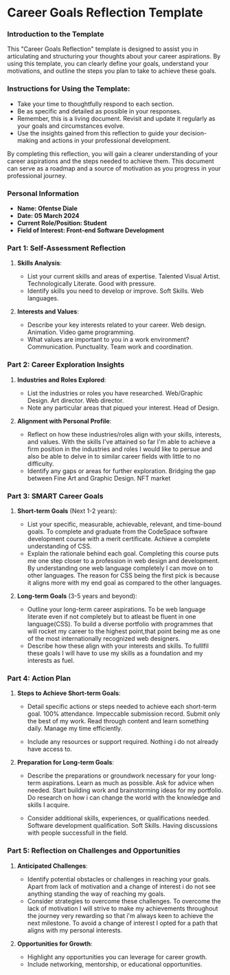 
# Career Goals Reflection Template

### Introduction to the Template

This "Career Goals Reflection" template is designed to assist you in articulating and structuring your thoughts about your career aspirations. By using this template, you can clearly define your goals, understand your motivations, and outline the steps you plan to take to achieve these goals.

### Instructions for Using the Template:

- Take your time to thoughtfully respond to each section.
- Be as specific and detailed as possible in your responses.
- Remember, this is a living document. Revisit and update it regularly as your goals and circumstances evolve.
- Use the insights gained from this reflection to guide your decision-making and actions in your professional development.

By completing this reflection, you will gain a clearer understanding of your career aspirations and the steps needed to achieve them. This document can serve as a roadmap and a source of motivation as you progress in your professional journey.

### Personal Information

- **Name: Ofentse Diale**
- **Date: 05 March 2024**
- **Current Role/Position: Student**
- **Field of Interest: Front-end Software Development**

### Part 1: Self-Assessment Reflection

1. **Skills Analysis**:
    
    - List your current skills and areas of expertise.
    Talented Visual Artist.
    Technologically Literate.
    Good with pressure.
    - Identify skills you need to develop or improve.
    Soft Skills.
    Web languages.

2. **Interests and Values**:
    
    - Describe your key interests related to your career.
    Web design.
    Animation.
    Video game programming.
    - What values are important to you in a work environment?
    Communication. 
    Punctuality.
    Team work and coordination.

### Part 2: Career Exploration Insights

1. **Industries and Roles Explored**:
    
    - List the industries or roles you have researched.
    Web/Graphic Design. 
    Art director. 
    Web director.
    - Note any particular areas that piqued your interest.
    Head of Design.

2. **Alignment with Personal Profile**:
    
    - Reflect on how these industries/roles align with your skills, interests, and values.
    With the skills I've attained so far I'm able to achieve a firm position in the industries and roles I would like to persue and also be able to delve in to similar career fields with little to no difficulty.
    - Identify any gaps or areas for further exploration.
    Bridging the gap between Fine Art and Graphic Design.
    NFT market

### Part 3: SMART Career Goals

1. **Short-term Goals** (Next 1-2 years):
    
    - List your specific, measurable, achievable, relevant, and time-bound goals.
    To complete and graduate from the CodeSpace software development course with a merit certificate.
    Achieve a complete understanding of CSS.
    - Explain the rationale behind each goal.
    Completing this course puts me one step closer to a profession in web design and development.
    By understanding one web language completely I can move on to other languages. The reason for CSS being the first pick is because it aligns more with my end goal as compared to the other languages.

2. **Long-term Goals** (3-5 years and beyond):
    
    - Outline your long-term career aspirations.
    To be web language literate even if not completely but to atleast be fluent in one language(CSS).
    To build a diverse portfolio with programmes that will rocket my career to the highest point,that point being me as one of the most internationally recognized web designers.
    - Describe how these align with your interests and skills.
    To fulllfil these goals I will have to use my skills as a foundation and my interests as fuel. 

### Part 4: Action Plan

1. **Steps to Achieve Short-term Goals**:
    
    - Detail specific actions or steps needed to achieve each short-term goal.
    100% attendance.
    Impeccable submission record.
    Submit only the best of my work.
    Read through content and learn something daily.
    Manage my time efficiently.

    - Include any resources or support required.
    Nothing i do not already have access to.

2. **Preparation for Long-term Goals**:
    
    - Describe the preparations or groundwork necessary for your long-term aspirations.
    Learn as much as possible.
    Ask for advice when needed.
    Start building work and brainstorming ideas for my portfolio.
    Do research on how i can change the world with the knowledge and skills I acquire.
    
    - Consider additional skills, experiences, or qualifications needed.
    Software development qualification.
    Soft Skills.
    Having discussions with people successfull in the field.
    
### Part 5: Reflection on Challenges and Opportunities

1. **Anticipated Challenges**:
    
    - Identify potential obstacles or challenges in reaching your goals.
    Apart from lack of motivation and a change of interest i do not see anything standing the way of reaching my goals.
    - Consider strategies to overcome these challenges.
    To overcome the lack of motivation I will strive to make my achievements throughout the journey very rewarding so that i'm always keen to achieve the next milestone.
    To avoid a change of interest I opted for a path that aligns with my personal interests.
2. **Opportunities for Growth**:
    
    - Highlight any opportunities you can leverage for career growth.
    - Include networking, mentorship, or educational opportunities.



